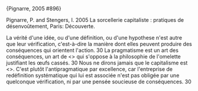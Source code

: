 ﻿{Pignarre, 2005 #896}

Pignarre, P. and Stengers, I. 2005 La sorcellerie capitaliste : pratiques de désenvoûtement, Paris: Découverte.

La vérité d'une idée, ou d'une définition, ou d'une hypothese n'est autre que leur vérification, c'est-à-dire la manière dont elles peuvent produire des conséquences qui orientent l'action. 30
La pragmatisme est un art des conséquences, un art de <<faire attention>> qui s'oppose à la philosophie de  l'omelette justifiant les œufs cassés. 30
Nous ne dirons jamais que le capitalisme est <<pragmatique>>. C'est plutôt l'antipragmatique par excellence, car l'entreprise de redéfinition systématique qui lui est associée n'est pas obligée par une quelconque vérification, ni par une pensée soucieuse de conséquences. 30 
